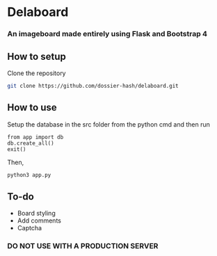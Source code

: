 # Delaboard
### An imageboard made entirely using Flask and Bootstrap 4

## How to setup
Clone the repository 
```bash
git clone https://github.com/dossier-hash/delaboard.git 
```

## How to use
Setup the database in the src folder from the python cmd and then run
```python3 
from app import db
db.create_all()
exit()
```
Then,
```bash
python3 app.py 
```

## To-do 
* Board styling
* Add comments
* Captcha

### **DO NOT** USE WITH A PRODUCTION SERVER